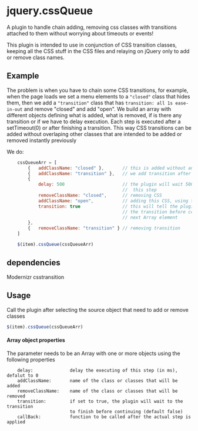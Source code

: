 jquery.cssQueue
===============

A plugin to handle chain adding, removing css classes with transitions attached to them without worrying about timeouts or events!

This plugin is intended to use in conjunction of CSS transition classes, keeping all the CSS stuff in the CSS files and relaying on jQuery only to add or remove class names. 

Example
-------

The problem is when you have to chain some CSS transitions, for example, when the page loads we set a menu elements to a ```"closed"``` class that hides them, then we add a ```"transition"``` class that has ```transition: all 1s ease-in-out``` and remove "closed" and add "open". We build an array with different objects defining what is added, what is removed, if is there any transition or if we have to delay execution. Each step is executed after a setTimeout(0) or after finishing a transition. This way CSS transitions can be added without overlaping other classes that are intended to be added or removed instantly previously

We do: 
``` javascript 
	cssQueueArr = [
		{	addClassName: "closed" }, 		// this is added without any transition
		{	addClassName: "transition" }, 	// we add transition after this point 
		{
			delay: 500						// the plugin will wait 500ms before executing 
											//  this step
			removeClassName: "closed",		// removing CSS
			addClassName: "open",			// adding this CSS, using tranistion
			transition: true				// this will tell the plugin to wait to finish 
											// the transition before continuing to 
											// next Array element
		}, 
		{	removeClassName: "transition" } // removing transition
	]

	$(item).cssQueue(cssQueueArr)
```


## dependencies

Modernizr csstransition


Usage
-----
Call the plugin after selecting the source object that need to add or remove classes

``` javascript
$(item).cssQueue(cssQueueArr)
```

#### Array object properties
The parameter needs to be an Array with one or more objects using the following properties

```
	delay:				delay the executing of this step (in ms), defalut to 0
	addClassName:		name of the class or classes that will be added 
	removeClassName:	name of the class or classes that will be removed
	transition: 		if set to true, the plugin will wait to the transition 
						to finish before continuing (default false)
	callBack:			function to be called after the actual step is applied
```


